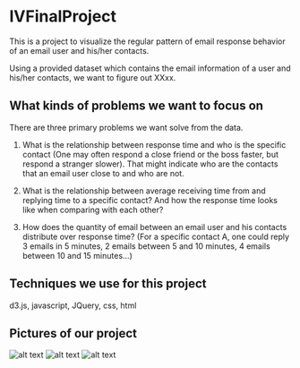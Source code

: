 # IVFinalProject
This is a project to visualize the regular pattern of email response behavior of an email user and his/her contacts.

Using a provided dataset which contains the email information of a user and his/her contacts, we want to figure out XXxx. 

## What kinds of problems we want to focus on
There are three primary problems we want solve from the data.

1. What is the relationship between response time and who is the specific contact (One may often respond a close friend or the boss faster, but respond a stranger slower). That might indicate who are the contacts that an email user close to and who are not.  

2. What is the relationship between average receiving time from and replying time to a specific contact? And how the response time looks like when comparing with each other?

3. How does the quantity of email between an email user and his contacts distribute over response time? (For a specific contact A, one could reply 3 emails in 5 minutes, 2 emails between 5 and 10 minutes, 4 emails between 10 and 15 minutes…)

## Techniques we use for this project
d3.js, javascript, JQuery, css, html

## Pictures of our project
![alt text](https://github.com/TonnyKen/IVFinalProject/tree/master/demopic/Picture1.png )
![alt text](https://github.com/TonnyKen/IVFinalProject/tree/master/demopic/Picture2.png )
![alt text](https://github.com/TonnyKen/IVFinalProject/tree/master/demopic/Picture3.png )
